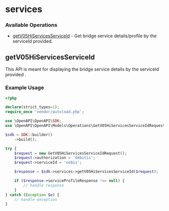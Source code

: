 # services

### Available Operations

* [getV05HiServicesServiceId](#getv05hiservicesserviceid) - Get bridge service details/profile by the serviceId provided.

## getV05HiServicesServiceId

This API is meant for displaying the bridge service details by the serviceId provided .


### Example Usage

```php
<?php

declare(strict_types=1);
require_once 'vendor/autoload.php';

use \OpenAPI\OpenAPI\SDK;
use \OpenAPI\OpenAPI\Models\Operations\GetV05HiServicesServiceIdRequest;

$sdk = SDK::builder()
    ->build();

try {
    $request = new GetV05HiServicesServiceIdRequest();
    $request->authorization = 'debitis';
    $request->serviceId = 'nobis';

    $response = $sdk->services->getV05HiServicesServiceId($request);

    if ($response->serviceProfileResponse !== null) {
        // handle response
    }
} catch (Exception $e) {
    // handle exception
}
```
